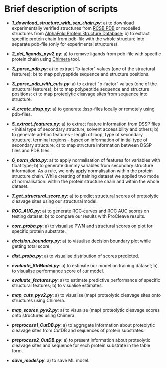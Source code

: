 # Brief description of scripts

- ***1_download_structure_with_sep_chain.py***: a) to download experimentally verified structures from [RCSB PDB](https://www.rcsb.org/) or modelled structures from [AlphaFold Protein Structure Database](https://alphafold.ebi.ac.uk/); b) to extract specific protein chain from pdb-file with the whole structure into separate pdb-file (only for experimental structures).

- ***2_del_ligands_pyv2.py***: a) to remove ligands from pdb-file with specific protein chain using [Chimera](http://www.cgl.ucsf.edu/chimera) tool.

- ***3_parse_pdb.py***: a) to extract "b-factor" values (one of the structural features); b) to map polypeptide sequence and structure positions.

- ***3_parse_pdb_with_cuts.py***: a) to extract "b-factor" values (one of the structural features); b) to map polypeptide sequence and structure positions; c) to map proteolytic cleavage sites from sequence into structure.

- ***4_create_dssp.py***: a) to generate dssp-files locally or remotely using pdb-files. 

- ***5_extract_features.py***: a) to extract feature information from DSSP files - initial type of secondary structure, solvent accessibility and others; b) to generate ad-hoc features - length of loop, type of secondary structure, terminal regions - based on information of initial type of secondary structure; c) to map structure information between DSSP files and PDB files.

- ***6_norm_data.py***: a) to apply normalisation of features for variables with float type; b) to generate dummy variables from secondary structure information. As a rule, we only apply normalisation within the protein structure chain. While creating of training dataset we applied two mode of normalisation: within the protein structure chain and within the whole dataset. 

- ***7_get_structural_score.py***: a) to predict structural scores of proteolytic cleavage sites using our structural model.

- ***ROC_AUC.py***: a) to generate ROC-curves and ROC AUC scores on testing dataset; b) to compare our results with ProCleave results.

- ***corr_proba.py***: a) to visualise PWM and structural scores on plot for specific protein substrate.

- ***decision_boundary.py***: a) to visualise decision boundary plot while getting total score.  

- ***dist_proba.py***: a) to visualise distribution of scores predicted.

- ***evaluate_StrModel.py***: a) to estimate our model on training dataset; b) to visualise performance score of our model.

- ***evaluate_features.py***: a) to estimate predictive performance of specific structural features; b) to visualise estimates.

- ***map_cuts_pyv2.py***: a) to visualise (map) proteolytic cleavage sites onto structures using Chimera.  

- ***map_scores_pyv2.py***: a) to visualise (map) proteolytic cleavage scores onto structures using Chimera.

- ***preprocess1_CutDB.py***: a) to aggregate information about proteolytic cleavage sites from CutDB and sequences of protein substrates.

- ***preprocess2_CutDB.py***: a) to present information about proteolytic cleavage sites and sequence for each protein substrate in the table form.

- ***save_model.py***: a) to save ML model. 
